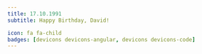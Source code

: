 ```yaml
---
title: 17.10.1991
subtitle: Happy Birthday, David!

icon: fa fa-child
badges: [devicons devicons-angular, devicons devicons-code]
---
```

